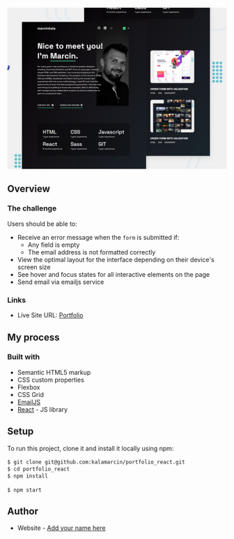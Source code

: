 ![](src/assets/images/portfolio.png)

## Overview

### The challenge

Users should be able to:

- Receive an error message when the `form` is submitted if:
  - Any field is empty
  - The email address is not formatted correctly
- View the optimal layout for the interface depending on their device's screen size
- See hover and focus states for all interactive elements on the page
- Send email via emailjs service

### Links

- Live Site URL: [Portfolio](https://portfolio-mk-react.netlify.app/)

## My process

### Built with

- Semantic HTML5 markup
- CSS custom properties
- Flexbox
- CSS Grid
- [EmailJS](https://www.emailjs.com/)
- [React](https://reactjs.org/) - JS library

## Setup

To run this project, clone it and install it locally using npm:

```
$ git clone git@github.com:kalamarcin/portfolio_react.git
$ cd portfolio_react
$ npm install

$ npm start

```

## Author

- Website - [Add your name here](https://www.your-site.com)
